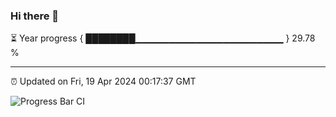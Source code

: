 ### Hi there 👋

⏳ Year progress { ████████▁▁▁▁▁▁▁▁▁▁▁▁▁▁▁▁▁▁▁▁▁▁ } 29.78 %

---

⏰ Updated on Fri, 19 Apr 2024 00:17:37 GMT

![Progress Bar CI](https://github.com/liununu/liununu/workflows/Progress%20Bar%20CI/badge.svg)
